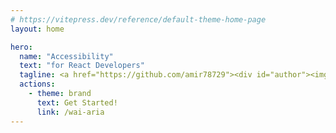 ```yaml
---
# https://vitepress.dev/reference/default-theme-home-page
layout: home

hero:
  name: "Accessibility"
  text: "for React Developers"
  tagline: <a href="https://github.com/amir78729"><div id="author"><img src="https://avatars.githubusercontent.com/u/44297246?v=4" alt="profile picture" /> <div class="author-name"><span>Amirhossein</span><span>Alibakhshi</span></div></div></a>
  actions:
    - theme: brand
      text: Get Started!
      link: /wai-aria
---
```

